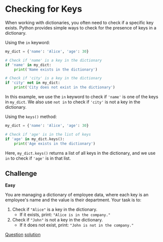 # Checking for Keys

When working with dictionaries, you often need to check if a specific key exists. Python provides simple ways to check for the presence of keys in a dictionary.

Using the `in` keyword:

```python
my_dict = {'name': 'Alice', 'age': 30}

# Check if 'name' is a key in the dictionary
if 'name' in my_dict:
    print('Name exists in the dictionary')

# Check if 'city' is a key in the dictionary
if 'city' not in my_dict:
    print('City does not exist in the dictionary')
```

In this example, we use the `in` keyword to check if `'name'` is one of the keys in `my_dict`. We also use `not in` to check if `'city'` is not a key in the dictionary.

Using the `keys()` method:

```python
my_dict = {'name': 'Alice', 'age': 30}

# Check if 'age' is in the list of keys
if 'age' in my_dict.keys():
    print('Age exists in the dictionary')
```

Here, `my_dict.keys()` returns a list of all keys in the dictionary, and we use `in` to check if `'age'` is in that list.

## Challenge

**Easy**

You are managing a dictionary of employee data, where each key is an employee's name and the value is their department. Your task is to:

1. Check if `"Alice"` is a key in the dictionary.
   * If it exists, print: `"Alice is in the company."`
2. Check if `"John"` is not a key in the dictionary.
   * If it does not exist, print: `"John is not in the company."`


[Question](q.py) [solution](solution.py)